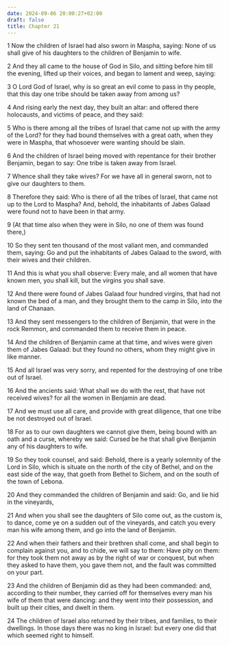 ```yaml
---
date: 2024-09-06 20:00:27+02:00
draft: false
title: Chapter 21
---
```




1 Now the children of Israel had also sworn in Maspha, saying: None of us shall give of his daughters to the children of Benjamin to wife.

2 And they all came to the house of God in Silo, and sitting before him till the evening, lifted up their voices, and began to lament and weep, saying:

3 O Lord God of Israel, why is so great an evil come to pass in thy people, that this day one tribe should be taken away from among us?

4 And rising early the next day, they built an altar: and offered there holocausts, and victims of peace, and they said:

5 Who is there among all the tribes of Israel that came not up with the army of the Lord? for they had bound themselves with a great oath, when they were in Maspha, that whosoever were wanting should be slain.

6 And the children of Israel being moved with repentance for their brother Benjamin, began to say: One tribe is taken away from Israel.

7 Whence shall they take wives? For we have all in general sworn, not to give our daughters to them.

8 Therefore they said: Who is there of all the tribes of Israel, that came not up to the Lord to Maspha? And, behold, the inhabitants of Jabes Galaad were found not to have been in that army.

9 (At that time also when they were in Silo, no one of them was found there,)

10 So they sent ten thousand of the most valiant men, and commanded them, saying: Go and put the inhabitants of Jabes Galaad to the sword, with their wives and their children.

11 And this is what you shall observe: Every male, and all women that have known men, you shall kill, but the virgins you shall save.

12 And there were found of Jabes Galaad four hundred virgins, that had not known the bed of a man, and they brought them to the camp in Silo, into the land of Chanaan.

13 And they sent messengers to the children of Benjamin, that were in the rock Remmon, and commanded them to receive them in peace.

14 And the children of Benjamin came at that time, and wives were given them of Jabes Galaad: but they found no others, whom they might give in like manner.

15 And all Israel was very sorry, and repented for the destroying of one tribe out of Israel.

16 And the ancients said: What shall we do with the rest, that have not received wives? for all the women in Benjamin are dead.

17 And we must use all care, and provide with great diligence, that one tribe be not destroyed out of Israel.

18 For as to our own daughters we cannot give them, being bound with an oath and a curse, whereby we said: Cursed be he that shall give Benjamin any of his daughters to wife.

19 So they took counsel, and said: Behold, there is a yearly solemnity of the Lord in Silo, which is situate on the north of the city of Bethel, and on the east side of the way, that goeth from Bethel to Sichem, and on the south of the town of Lebona.

20 And they commanded the children of Benjamin and said: Go, and lie hid in the vineyards,

21 And when you shall see the daughters of Silo come out, as the custom is, to dance, come ye on a sudden out of the vineyards, and catch you every man his wife among them, and go into the land of Benjamin.

22 And when their fathers and their brethren shall come, and shall begin to complain against you, and to chide, we will say to them: Have pity on them: for they took them not away as by the right of war or conquest, but when they asked to have them, you gave them not, and the fault was committed on your part.

23 And the children of Benjamin did as they had been commanded: and, according to their number, they carried off for themselves every man his wife of them that were dancing: and they went into their possession, and built up their cities, and dwelt in them.

24 The children of Israel also returned by their tribes, and families, to their dwellings. In those days there was no king in Israel: but every one did that which seemed right to himself.

